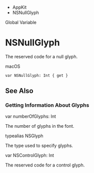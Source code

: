 

- AppKit
-  NSNullGlyph 

Global Variable

# NSNullGlyph

The reserved code for a null glyph.

macOS

``` source
var NSNullGlyph: Int { get }
```

## See Also

### Getting Information About Glyphs

var numberOfGlyphs: Int

The number of glyphs in the font.

typealias NSGlyph

The type used to specify glyphs.

var NSControlGlyph: Int

The reserved code for a control glyph.

